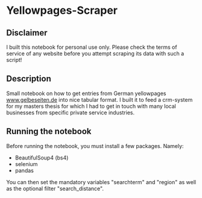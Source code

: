 # Yellowpages-Scraper
## Disclaimer
I built this notebook for personal use only. Please check the terms of service of any website before you attempt scraping its data with such a script!
## Description
Small notebook on how to get entries from German yellowpages www.gelbeseiten.de into nice tabular format. I built it to feed a crm-system for my masters thesis for which I had to get in touch with many local businesses from specific private service industries.

## Running the notebook
Before running the notebook, you must install a few packages. Namely:
* BeautifulSoup4 (bs4)
* selenium
* pandas

You can then set the mandatory variables "searchterm" and "region" as well as the optional filter "search_distance". 
